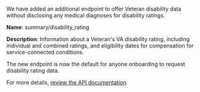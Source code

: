 We have added an additional endpoint to offer Veteran disability data without disclosing any medical diagnoses for disability ratings.

**Name**: summary/disability_rating

**Description**: Information about a Veteran's VA disability rating, including individual and combined ratings, and eligibility dates for compensation for service-connected conditions.

The new endpoint is now the default for anyone onboarding to request disability rating data.

For more details, [review the API documentation](https://developer.va.gov/explore/api/veteran-service-history-and-eligibility/docs?version=current).

